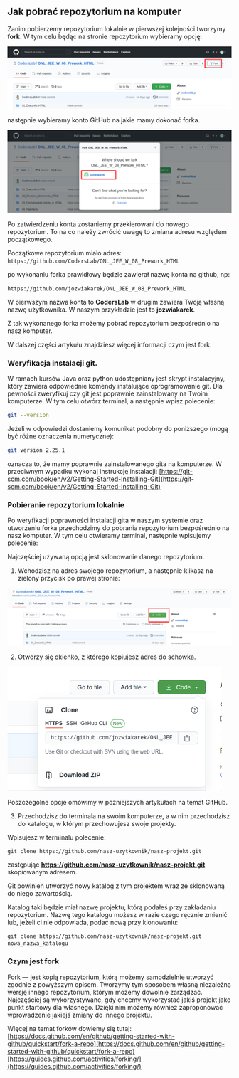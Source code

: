 ## Jak pobrać repozytorium na komputer

Zanim pobierzemy repozytorium lokalnie w pierwszej kolejności tworzymy **fork**.
W tym celu będąc na stronie repozytorium wybieramy opcję:

![image info](images/fork1.png)

następnie wybieramy konto GitHub na jakie mamy dokonać forka.

![image info](images/fork2.png)

Po zatwierdzeniu konta zostaniemy przekierowani do nowego repozytorium.
To na co należy zwrócić uwagę to zmiana adresu względem początkowego.

Początkowe repozytorium miało adres:
```https://github.com/CodersLab/ONL_JEE_W_08_Prework_HTML```

po wykonaniu forka prawidłowy będzie zawierał nazwę konta na github, np:

```https://github.com/jozwiakarek/ONL_JEE_W_08_Prework_HTML```

W pierwszym nazwa konta to **CodersLab** w drugim zawiera Twoją własną nazwę użytkownika.
W naszym przykładzie jest to **jozwiakarek**.

Z tak wykonanego forka możemy pobrać repozytorium bezpośrednio na nasz komputer.

W dalszej części artykułu znajdziesz więcej informacji czym jest fork.
 
### Weryfikacja instalacji git.

W ramach kursów Java oraz python udostępniany jest skrypt instalacyjny, 
który zawiera odpowiednie komendy instalujące oprogramowanie git.
Dla pewności zweryfikuj czy git jest poprawnie zainstalowany na Twoim komputerze.
W tym celu otwórz terminal, a następnie wpisz polecenie:
```bash
git --version
```
Jeżeli w odpowiedzi dostaniemy komunikat podobny do poniższego (mogą być różne oznaczenia numeryczne):
```bash
git version 2.25.1
```
oznacza to, że mamy poprawnie zainstalowanego gita na komputerze.
W przeciwnym wypadku wykonaj instrukcję instalacji:
[https://git-scm.com/book/en/v2/Getting-Started-Installing-Git](https://git-scm.com/book/en/v2/Getting-Started-Installing-Git)

### Pobieranie repozytorium lokalnie

Po weryfikacji poprawności instalacji gita w naszym systemie oraz utworzeniu forka 
przechodzimy do pobrania repozytorium bezpośrednio na nasz komputer.
W tym celu otwieramy terminal, następnie wpisujemy polecenie:


Najczęściej używaną opcją jest sklonowanie danego repozytorium.

1. Wchodzisz na adres swojego repozytorium, a następnie klikasz na zielony przycisk po prawej stronie:

![](./images/git-clone.png)

2. Otworzy się okienko, z którego kopiujesz adres do schowka.
 
![](./images/git-clone-popup.png)

Poszczególne opcje omówimy w późniejszych artykułach na temat GitHub.

3. Przechodzisz do terminala na swoim komputerze, a w nim przechodzisz do katalogu, w którym przechowujesz swoje projekty.

Wpisujesz w terminalu polecenie:

```
git clone https://github.com/nasz-uzytkownik/nasz-projekt.git
```
zastępując **https://github.com/nasz-uzytkownik/nasz-projekt.git** skopiowanym adresem.

Git powinien utworzyć nowy katalog z tym projektem wraz ze sklonowaną do niego zawartością.

Katalog taki będzie miał nazwę projektu, którą podałeś przy zakładaniu repozytorium. Nazwę tego katalogu możesz w razie czego ręcznie zmienić lub, jeżeli ci nie odpowiada, podać nową przy klonowaniu:

```
git clone https://github.com/nasz-uzytkownik/nasz-projekt.git nowa_nazwa_katalogu
```


### Czym jest fork

Fork — jest kopią repozytorium, którą możemy samodzielnie utworzyć zgodnie z powyższym opisem.
Tworzymy tym sposobem własną niezależną wersję innego repozytorium, którym możemy dowolnie zarządzać.
Najczęściej są wykorzystywane, gdy chcemy wykorzystać jakiś projekt jako punkt startowy dla własnego.
Dzięki nim możemy również zaproponować wprowadzenie jakiejś zmiany do innego projektu.


Więcej na temat forków dowiemy się tutaj:
[https://docs.github.com/en/github/getting-started-with-github/quickstart/fork-a-repo](https://docs.github.com/en/github/getting-started-with-github/quickstart/fork-a-repo)
[https://guides.github.com/activities/forking/](https://guides.github.com/activities/forking/)

